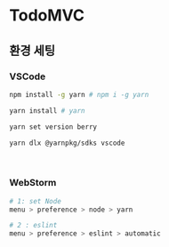 # TodoMVC

## 환경 세팅

### VSCode
```sh
npm install -g yarn # npm i -g yarn

yarn install # yarn

yarn set version berry

yarn dlx @yarnpkg/sdks vscode
```

<br>

### WebStorm
```sh
# 1: set Node
menu > preference > node > yarn

# 2 : eslint
menu > preference > eslint > automatic
```

<br>